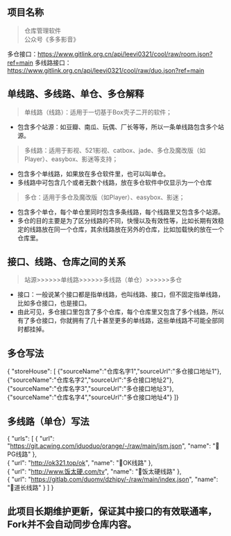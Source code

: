 ## 项目名称
> 仓库管理软件  
> 公众号《多多影音》

多仓接口：https://www.gitlink.org.cn/api/leevi0321/cool/raw/room.json?ref=main
多线路接口：https://www.gitlink.org.cn/api/leevi0321/cool/raw/duo.json?ref=main

## 单线路、多线路、单仓、多仓解释
> 单线路（线路）：适用于一切基于Box壳子二开的软件；
* 包含多个站源：如豆瓣、南瓜、玩偶、厂长等等，所以一条单线路包含多个站源。


> 多线路：适用于影视、521影视、catbox、jade、多仓及魔改版（如Player）、easybox、影迷等支持；
* 包含多个单线路，如果放在多仓软件里，也可以叫单仓。
* 多线路中可包含几个或者无数个线路，放在多仓软件中仅显示为一个仓库


> 多仓：适用于多仓及魔改版（如Player）、easybox、影迷；
* 包含多个单仓，每个单仓里同时包含多条线路，每个线路里又包含多个站源。
* 多仓的目的主要是为了区分线路的不同，快慢以及有效性等，比如长期有效稳定的线路放在同一个仓库，其余线路放在另外的仓库，比如加载快的放在一个仓库里。



## 接口、线路、仓库之间的关系
> 站源>>>>>>单线路>>>>>>多线路（单仓）>>>>>>多仓
* 接口：一般说某个接口都是指单线路，也叫线路、接口，但不固定指单线路，比如多仓接口，也是接口。
* 由此可见，多仓接口里包含了多个仓库，每个仓库里又包含了多个线路，所以有了多仓接口，你就拥有了几十甚至更多的单线路，这些单线路不可能全部同时都挂掉。


## 多仓写法
{
"storeHouse": [
{"sourceName":"仓库名字1","sourceUrl":"多仓接口地址1"},
{"sourceName":"仓库名字2","sourceUrl":"多仓接口地址2"},
{"sourceName":"仓库名字3","sourceUrl":"多仓接口地址3"},
{"sourceName":"仓库名字4","sourceUrl":"多仓接口地址4"}
]}

## 多线路（单仓）写法
{
"urls": 
    [
        {
            "url": "https://git.acwing.com/iduoduo/orange/-/raw/main/jsm.json",
            "name": "🚀PG线路"
        }, 	
        {
            "url": "http://ok321.top/ok",
            "name": "🚀OK线路"
        }, 		
        {
            "url": "http://www.饭太硬.com/tv",
            "name": "🚀饭太硬线路"
        },          	
        {
            "url": "https://gitlab.com/duomv/dzhipy/-/raw/main/index.json",
            "name": "🚀道长线路"
        }
	]
}	


## 此项目长期维护更新，保证其中接口的有效联通率，Fork并不会自动同步仓库内容。